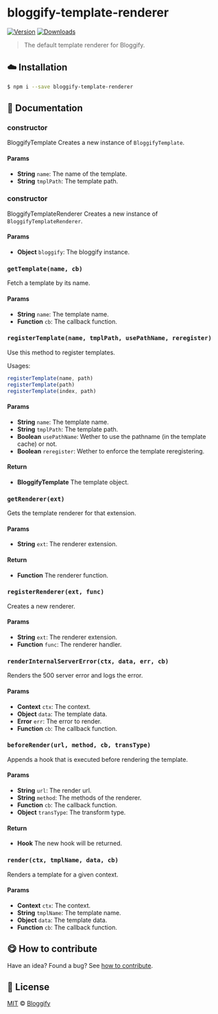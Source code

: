
# bloggify-template-renderer

 [![Version](https://img.shields.io/npm/v/bloggify-template-renderer.svg)](https://www.npmjs.com/package/bloggify-template-renderer) [![Downloads](https://img.shields.io/npm/dt/bloggify-template-renderer.svg)](https://www.npmjs.com/package/bloggify-template-renderer)

> The default template renderer for Bloggify.

## :cloud: Installation

```sh
$ npm i --save bloggify-template-renderer
```


## :memo: Documentation


### constructor

BloggifyTemplate
Creates a new instance of `BloggifyTemplate`.

#### Params
- **String** `name`: The name of the template.
- **String** `tmplPath`: The template path.

### constructor

BloggifyTemplateRenderer
Creates a new instance of `BloggifyTemplateRenderer`.

#### Params
- **Object** `bloggify`: The bloggify instance.

### `getTemplate(name, cb)`
Fetch a template by its name.

#### Params
- **String** `name`: The template name.
- **Function** `cb`: The callback function.

### `registerTemplate(name, tmplPath, usePathName, reregister)`
Use this method to register templates.

Usages:

```js
registerTemplate(name, path)
registerTemplate(path)
registerTemplate(index, path)
```

#### Params
- **String** `name`: The template name.
- **String** `tmplPath`: The template path.
- **Boolean** `usePathName`: Wether to use the pathname (in the template cache) or not.
- **Boolean** `reregister`: Wether to enforce the template reregistering.

#### Return
- **BloggifyTemplate** The template object.

### `getRenderer(ext)`
Gets the template renderer for that extension.

#### Params
- **String** `ext`: The renderer extension.

#### Return
- **Function** The renderer function.

### `registerRenderer(ext, func)`
Creates a new renderer.

#### Params
- **String** `ext`: The renderer extension.
- **Function** `func`: The renderer handler.

### `renderInternalServerError(ctx, data, err, cb)`
Renders the 500 server error and logs the error.

#### Params
- **Context** `ctx`: The context.
- **Object** `data`: The template data.
- **Error** `err`: The error to render.
- **Function** `cb`: The callback function.

### `beforeRender(url, method, cb, transType)`
Appends a hook that is executed before rendering the template.

#### Params
- **String** `url`: The render url.
- **String** `method`: The methods of the renderer.
- **Function** `cb`: The callback function.
- **Object** `transType`: The transform type.

#### Return
- **Hook** The new hook will be returned.

### `render(ctx, tmplName, data, cb)`
Renders a template for a given context.

#### Params
- **Context** `ctx`: The context.
- **String** `tmplName`: The template name.
- **Object** `data`: The template data.
- **Function** `cb`: The callback function.



## :yum: How to contribute
Have an idea? Found a bug? See [how to contribute][contributing].



## :scroll: License

[MIT][license] © [Bloggify][website]

[license]: http://showalicense.com/?fullname=Bloggify%20%3Csupport%40bloggify.org%3E%20(https%3A%2F%2Fbloggify.org)&year=2016#license-mit
[website]: https://bloggify.org
[contributing]: /CONTRIBUTING.md
[docs]: /DOCUMENTATION.md
